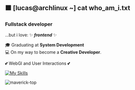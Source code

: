 ## ⬛ [lucas@archlinux ~] cat who_am_i.txt

<!--
**SlenderB13/SlenderB13** is a ✨ _special_ ✨ repository because its `README.md` (this file) appears on your GitHub profile.

Here are some ideas to get you started:

- 🔭 I’m currently working on ...
- 🌱 I’m currently learning ...
- 👯 I’m looking to collaborate on ...
- 🤔 I’m looking for help with ...
- 💬 Ask me about ...
- 📫 How to reach me: ...
- 😄 Pronouns: ...
- ⚡ Fun fact: ...
-->
### Fullstack developer
...but i love: ✨ _<strong>frontend</strong>_ ✨ <br>

🎓 Graduating at <strong>System Development</strong> <br>
💻 On my way to become a <strong>Creative Developer</strong>.

💕 WebGl and User Interactions 💕

[![My Skills](https://skillicons.dev/icons?i=ts,nodejs,react,html,sass,python,django,postgresql&theme=dark)](https://skillicons.dev)

![maverick-top](https://user-images.githubusercontent.com/62191201/138017567-1ee8ebd3-93af-4bff-a198-54d3f709eab3.gif)

